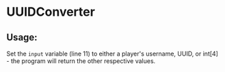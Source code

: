 # UUIDConverter
## Usage:
Set the `input` variable (line 11) to either a player's username, UUID, or int[4] - the program will return the other respective values.
